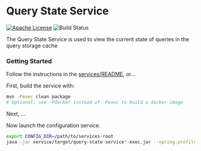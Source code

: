 # Query State Service

[![Apache License][li]][ll] ![Build Status](https://github.com/NationalSecurityAgency/datawave-query-state-service/workflows/Tests/badge.svg)

The Query State Service is used to view the current state of queries in the query storage cache

### Getting Started

Follow the instructions in the [services/README](https://github.com/NationalSecurityAgency/datawave-microservices-root/blob/master/README.md#getting-started), or...

First, build the service with:
```bash
mvn -Pexec clean package
# Optional: use -Pdocker instead of -Pexec to build a docker image
```

Next, ...

Now launch the configuration service. 

```bash
export CONFIG_DIR=/path/to/services-root
java -jar service/target/query-state-service*-exec.jar --spring.profiles.active=dev,nomessaging,native,open_actuator --spring.cloud.config.server.native.searchLocations=file://$CONFIG_DIR/sample_configuration 
```

[sample-config]:https://github.com/NationalSecurityAgency/datawave-microservices-root/tree/master/sample_configuration

[li]: http://img.shields.io/badge/license-ASL-blue.svg
[ll]: https://www.apache.org/licenses/LICENSE-2.0
